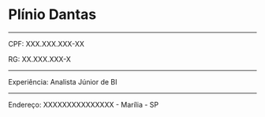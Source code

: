 # Plínio Dantas

---

CPF: XXX.XXX.XXX-XX

RG: XX.XXX.XXX-X

---

Experiência: Analista Júnior de BI

---

Endereço: XXXXXXXXXXXXXXX - Marília - SP


